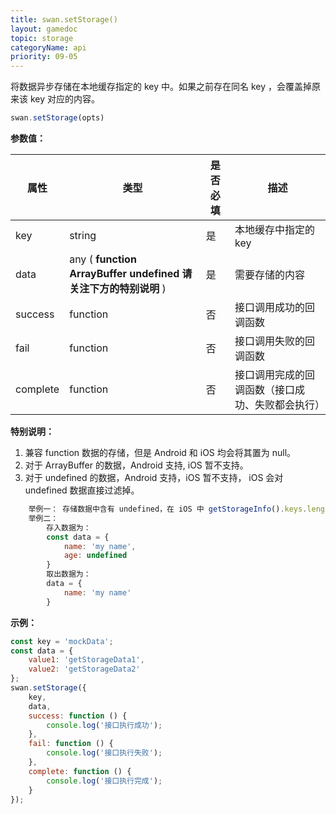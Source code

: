 ```yaml
---
title: swan.setStorage()
layout: gamedoc
topic: storage
categoryName: api
priority: 09-05
---
```


将数据异步存储在本地缓存指定的 key 中。如果之前存在同名 key ，会覆盖掉原来该 key 对应的内容。

```js
swan.setStorage(opts)
```

**参数值：**

|属性|类型|是否必填|描述|
|-|-|-|-|
|key|string|是|本地缓存中指定的 key|
|data|any ( **function** <span class="vsplit"></span> **ArrayBuffer**<span class="vsplit"></span> **undefined 请关注下方的特别说明** )|是|需要存储的内容|
|success|function|否|接口调用成功的回调函数|
|fail|function|否|接口调用失败的回调函数|
|complete|function|否|接口调用完成的回调函数（接口成功、失败都会执行）|

**特别说明：**
1. 兼容 function 数据的存储，但是 Android 和 iOS 均会将其置为 null。
2. 对于 ArrayBuffer 的数据，Android 支持, iOS 暂不支持。
3. 对于 undefined 的数据，Android 支持，iOS 暂不支持， iOS 会对 undefined 数据直接过滤掉。

```javascript
    举例一： 存储数据中含有 undefined，在 iOS 中 getStorageInfo().keys.length 不包含 undefined 数据长度。
    举例二：
        存入数据为：
        const data = {
            name: 'my name',
            age: undefined
        }
        取出数据为：
        data = {
            name: 'my name'
        }
```

**示例：**

```js
const key = 'mockData';
const data = {
    value1: 'getStorageData1',
    value2: 'getStorageData2'
};
swan.setStorage({
    key,
    data,
    success: function () {
        console.log('接口执行成功');
    },
    fail: function () {
        console.log('接口执行失败');
    },
    complete: function () {
        console.log('接口执行完成');
    }
});
```